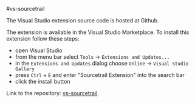 #vs-sourcetrail

The Visual Studio extension source code is hosted at Github.

The extension is available in the Visual Studio Marketplace. To install this extension follow these steps:
* open Visual Studio
* from the menu bar select `Tools` -> `Extensions and Updates...`
* in the `Extensions and Updates` dialog choose `Online` -> `Visual Studio Gallery`
* press `Ctrl` + `E` and enter "Sourcetrail Extension" into the search bar
* click the install button

Link to the repository: [vs-sourcetrail](https://github.com/CoatiSoftware/vs-sourcetrail).
